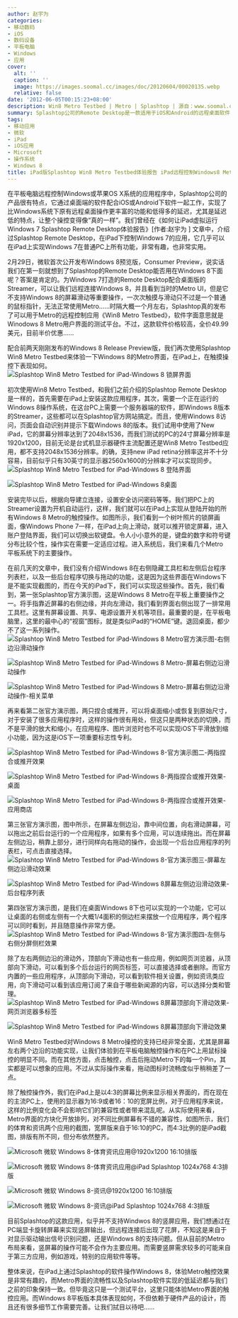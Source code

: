 ```yaml
---
author: 赵宇为
categories:
- 移动数码
- iOS
- 数码设备
- 平板电脑
- Windows
- 应用
cover:
  alt: ''
  caption: ''
  image: https://images.soomal.cc/images/doc/20120604/00020135.webp
  relative: false
date: '2012-06-05T00:15:23+08:00'
description: Win8 Metro Testbed | Metro | Splashtop | 源自：www.soomal.com | 版权：原创 |  平均/总评分：10.00/60
summary: Splashtop公司的Remote Desktop是一款适用于iOS和Android的远程桌面软件，我们曾经对这款软件进行过介绍，与Windows操作系统原本远程桌面软件不同，它的功能更为丰富，延迟变得很短。在Windows8发布后……
tags:
- 移动应用
- 微软
- iPad
- iOS应用
- Microsoft
- 操作系统
- Windows 8
title: iPad版Splashtop Win8 Metro Testbed体验报告 iPad远程控制Windows8 Metro体验
---
```


在平板电脑远程控制Windows或苹果OS X系统的应用程序中，Splashtop公司的产品很有特点，它通过桌面端的软件配合iOS或Android下软件一起工作，实现了比Windows系统下原有远程桌面操作更丰富的功能和低得多的延迟，尤其是延迟低的特点，让整个操控变得像“真的一样”。我们曾经在《如何让iPad虚拟运行Windows 7 Splashtop Remote Desktop体验报告》[作者:赵宇为 ]
文章中，介绍过Splashtop Remote Desktop，在iPad下控制Windows 7的应用，它几乎可以在iPad上实现Windows 7在普通PC上所有功能，非常有趣，也非常实用。

2月29日，微软首次公开发布Windows 8预览版，Consumer Preview，说实话我们在第一刻就想到了Splashtop的Remote Desktop能否用在Windows 8下面呢？答案是肯定的。为Windows 7打造的Remote Desktop配合桌面版的Streamer，可以让我们远程连接Windows 8，并且看到当时的Metro UI，但是它不支持Windows 8的屏幕滑动等重要操作，一次次触摸与滑动只不过是一个普通的鼠标指针，无法正常使用Metro……时隔大概一个月左右，Splashtop真的发布了可以用于Metro的远程控制应用《Win8 Metro Testbed》，软件字面意思就是Winodows 8 Metro用户界面的测试平台。不过，这款软件价格较高，全价49.99美元，目前半价优惠……

配合前两天刚刚发布的Windows 8 Release Preview版，我们再次使用Splashtop Win8 Metro Testbed来体验一下Windows 8的Metro界面，在iPad上，在触摸操控下表现如何。
![Splashtop Win8 Metro Testbed for iPad-Windows 8 锁屏界面](https://images.soomal.cc/images/doc/20120604/00020129.webp)




初次使用Win8 Metro Testbed，和我们之前介绍的Splashtop Remote Desktop是一样的，首先需要在iPad上安装这款应用程序，其次，需要一个正在运行的Windows 8操作系统，在这台PC上需要一个服务器端的软件，即Windows 8版本的Streamer，这些都可以在Splashtop官方网站搞定。而且，使用Windows 8访问，页面会自动识别并提示下载Windows 8的版本。我们试用中使用了New iPad，它的屏幕分辨率达到了2048x1536，而我们测试的PC的24寸屏幕分辨率是1920x1200，目前无论是台式机显示器硬件主流配置还是Win8 Metro Testbed应用，都不支持2048x1536分辨率。的确，支持new iPad retina分辨率这并不十分容易，目前似乎只有30英寸的显示器2560x1600的分辨率才可以实现同步。
![Splashtop Win8 Metro Testbed for iPad-Windows 8 登陆界面](https://images.soomal.cc/images/doc/20120604/00020130.webp)




![Splashtop Win8 Metro Testbed for iPad-Windows 8桌面](https://images.soomal.cc/images/doc/20120604/00020131.webp)




安装完毕以后，根据向导建立连接，设置安全访问密码等等。我们把PC上的Streamer设置为开机自动运行，这样，我们就可以在iPad上实现从登陆开始的所有Windows 8 Metro的触控操作。如图所示，我们看到一个树叶照片的锁屏画面，像Windows Phone 7一样，在iPad上向上滑动，就可以推开锁定屏幕，进入账户登陆界面，我们可以切换出软键盘。令人小小意外的是，键盘的数字和符号键分布比较个性，操作实在需要一定适应过程。进入系统后，我们来看几个Metro 平板系统下的主要操作。

在前几天的文章中，我们没有介绍Windows 8在右侧隐藏工具栏和左侧后台程序列表栏，以及一些后台程序切换与拖动的功能，这是因为这些界面在Windows下是不能实现截图的，而在今天的iPad下，我们可以实现这些操作。首先，我们看到，第一张Splashtop官方演示图，这是Windows 8 Metro在平板上重要操作之一。将手指靠近屏幕的右侧边缘，并向左滑动，我们看到界面右侧出现了一排常用工具栏。这里有屏幕设置、共享、电源设置开关机等项目。最重要的是，在平板电脑里，这里的最中心的“视窗”图标，就是类似iPad的“HOME”键。退回桌面，都少不了这一系列操作。
![Splashtop Win8 Metro Testbed for iPad-Windows 8 Metro官方演示图-右侧边沿滑动操作](https://images.soomal.cc/images/doc/20120604/00020132.webp)




![Splashtop Win8 Metro Testbed for iPad-Windows 8 Metro-屏幕右侧边沿滑动操作](https://images.soomal.cc/images/doc/20120604/00020133.webp)




![Splashtop Win8 Metro Testbed for iPad-Windows 8 Metro-屏幕右侧边沿滑动操作-相关菜单](https://images.soomal.cc/images/doc/20120604/00020134.webp)




再来看第二张官方演示图，两只捏合或推开，可以将桌面缩小或恢复到原始尺寸，对于安装了很多应用程序时，这样的操作很有用处，但这只是两种状态的切换，而不是平滑的放大和缩小，在应用程序、图片浏览时也不可以实现iOS下平滑放到缩小功能，因为这是iOS下一项重要标志性专利。

![Splashtop Win8 Metro Testbed for iPad-Windows 8-官方演示图二-两指捏合或推开效果](https://images.soomal.cc/images/doc/20120604/00020135.webp)




![Splashtop Win8 Metro Testbed for iPad-Windows 8-两指捏合或推开效果-桌面](https://images.soomal.cc/images/doc/20120604/00020136.webp)




![Splashtop Win8 Metro Testbed for iPad-Windows 8-两指捏合或推开效果-应用商店](https://images.soomal.cc/images/doc/20120604/00020137.webp)




第三张官方演示图，图中所示，在屏幕左侧边沿，靠中间位置，向右滑动屏幕，可以拖出之前后台运行的一个应用程序，如果有多个应用，可以连续拖出。而在屏幕左侧边沿，稍靠上部分，进行同样向右拖动的操作，会出现一个后台应用程序的列表栏，可点击直接选择。
![Splashtop Win8 Metro Testbed for iPad-Windows 8-官方演示图三-屏幕左侧边沿滑动效果](https://images.soomal.cc/images/doc/20120604/00020138.webp)




![Splashtop Win8 Metro Testbed for iPad-Windows 8屏幕左侧边沿滑动效果-后台程序列表](https://images.soomal.cc/images/doc/20120604/00020139.webp)




第四张官方演示图，是我们在桌面Windows 8下也可以实现的一个功能，它可以让桌面的右侧或左侧有一个大概1/4面积的侧边栏来摆放一个应用程序，两个程序可以同时看到，并且随意操作非常方便。
![Splashtop Win8 Metro Testbed for iPad-Windows 8-官方演示图四-左侧与右侧分屏侧栏效果](https://images.soomal.cc/images/doc/20120605/00020146.webp)




除了左右两侧边沿的滑动外，顶部向下滑动也有一些应用，例如网页浏览器，从顶部向下滑动，可以看到多个后台运行的网页标签，可以直接选择或者删除。而官方内置的一些应用程序，从顶部向下滑动，可以看到软件相关设置，例如资讯类应用，向下滑动可以看到该应用订阅了来自于哪些新闻源的内容，可以选择分类和管理。
![Splashtop Win8 Metro Testbed for iPad-Windows 8屏幕顶部向下滑动效果-网页浏览器多标签](https://images.soomal.cc/images/doc/20120605/00020140.webp)




![Splashtop Win8 Metro Testbed for iPad-Windows 8屏幕顶部向下滑动效果](https://images.soomal.cc/images/doc/20120605/00020145.webp)




Win8 Metro Testbed对Windows 8 Metro操控的支持已经非常全面，尤其是屏幕左右两个边沿的功能实现，让我们体验到在平板电脑触控操作和在PC上用鼠标操控的明显不同。而在其他方面，点击触控，点击后拖动Metro下的每一个Pin，其实都是可以想象的应用。不过从实际操作来看，拖动图标时流畅度似乎稍稍差了一点。

除了触控操作外，我们在iPad上是以4:3的屏幕比例来显示相关界面的，而在现在的主流PC上，使用的显示器为16:9或者16：10的宽屏比例，对于应用程序来说，这样的比例变化会不会影响它们的兼容性或者带来混乱呢。从实际使用来看，Metro界面的方块化开放排列，对不同比例屏幕有不错的兼容性，如图所示，我们的体育和资讯两个应用的截图，宽屏版来自于16:10的PC，而4:3比例的是iPad截图，排版有所不同，但分布依然整齐。

![Microsoft 微软 Windows 8-体育资讯应用@1920x1200 16:10排版](https://images.soomal.cc/images/doc/20120605/00020141.webp)




![Microsoft 微软 Windows 8-体育资讯应用@iPad Splashtop 1024x768 4:3排版](https://images.soomal.cc/images/doc/20120605/00020142.webp)




![Microsoft 微软 Windows 8-资讯@1920x1200 16:10排版](https://images.soomal.cc/images/doc/20120605/00020143.webp)




![Microsoft 微软 Windows 8-资讯@iPad Splashtop 1024x768 4:3排版](https://images.soomal.cc/images/doc/20120605/00020144.webp)




目前Splashtop的这款应用，似乎并不支持Windwos 8的竖屏应用，我们想通过在PC端显卡旋转屏幕来实现竖屏输出，但远程连接后出现了花屏，不知这是来自于对显示驱动输出信号识别问题，还是Windows 8的支持问题。但从目前的Metro布局来看，竖屏幕的操作可能不会作为主要应用。而需要竖屏需求较多的可能来自于第三方应用，例如游戏，特别的应用软件等等。

整体来说，在iPad上通过Splashtop的软件操作Windows 8，体验Metro触控效果是非常有趣的，而Metro界面的流畅性以及Splashtop软件实现的低延迟都与我们之前的印象保持一致。但毕竟这只是一个测试平台，这里只能体验Metro界面的触控应用。而Windows 8平板版本具体表现如何，不但依赖于硬件产品的设计，而且还有很多细节工作需要完善。让我们拭目以待吧……